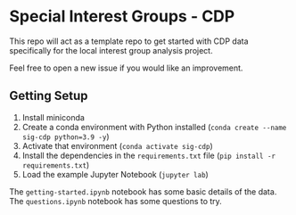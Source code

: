 # Special Interest Groups - CDP

This repo will act as a template repo to get started with CDP data specifically for the
local interest group analysis project.

Feel free to open a new issue if you would like an improvement.

## Getting Setup

1. Install miniconda
2. Create a conda environment with Python installed (`conda create --name sig-cdp python=3.9 -y`)
3. Activate that environment (`conda activate sig-cdp`)
4. Install the dependencies in the `requirements.txt` file (`pip install -r requirements.txt`)
5. Load the example Jupyter Notebook (`jupyter lab`)

The `getting-started.ipynb` notebook has some basic details of the data.
The `questions.ipynb` notebook has some questions to try.